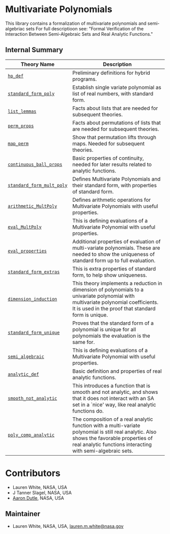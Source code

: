 # Multivariate Polynomials

This library contains a formalization of multivariate polynomials
and semi-algebriac sets  For full descriptioon see: "Formal Verification of the  Interaction Between Semi-Algebraic Sets and Real Analytic Functions." 

## Internal Summary

| Theory Name | Description |
|---|---|
| [`hp_def`](hp_def.pvs) | Preliminary definitions for hybrid programs. |
| [`standard_form_poly`](standard_form_poly.pvs) | Establish single variate polynomial as list of real numbers, with standard form. |
  | [`list_lemmas`](list_lemmas.pvs) | Facts about lists that are needed for subsequent theories. |
 | [`perm_props`](perm_props.pvs) | Facts about permutations of lists that are needed for subsequent theories. |
 | [`map_perm`](map_perm.pvs) | Show that permutation lifts through maps. Needed for subsequent theories. |
  | [`continuous_ball_props`](continuous_ball_props.pvs) | Basic properties of continuity, needed for later results related to analytic functions. |
  | [`standard_form_mult_poly`](standard_form_mult_poly.pvs)| Defines Multivariate Polynomials and their standard form, with properties of standard form.| 
  | [`arithmetic_MultPoly`](arithmetic_MultPoly.pvs) | Defines arithmetic operations for Multivariate Polynomials with useful properties. |
  | [`eval_MultPoly`](eval_MultPoly.pvs) |This is defining evaluations of a Multivariate Polynomial with useful properties.|
  | [`eval_properties`](eval_properties.pvs) | Additional properties of evaluation of multi-variate polynomials. These are needed to show the uniqueness of standard form up to full evaluation. |
  | [`standard_form_extras`](standard_form_extras.pvs) | This is extra properties of standard form, to help show uniqueness. |
  | [`dimension_induction`](dimension_induction.pvs) | This theory implements a reduction in dimension of polynomials to a univariate polynomial with multivariate polynomial coefficients. It is used in the proof that standard form is unique. |
  | [`standard_form_unique`](standard_form_unique.pvs) | Proves that the standard form of a polynomial is unique for all polynomials the evaluation is the same for. |
  | [`semi_algebraic`](semi_algebraic.pvs) | This is defining evaluations of a Multivariate Polynomial with useful properties.|
  | [`analytic_def`](analytic_def.pvs) | Basic definition and properties of real analytic functions.|
  | [`smooth_not_analytic`](smooth_not_analytic.pvs)| This introduces a function that is smooth and not analytic, and shows that it does not interact with an SA set in a `nice' way, like real analytic functions do. |
  | [`poly_comp_analytic`](poly_comp_analytic.pvs)| The composition of a real analytic function with a multi-variate polynomial is still real analytic. Also shows the favorable properties of real analytic functions interacting with semi-algebraic sets. |

# Contributors
* Lauren White, NASA, USA 
* J Tanner Slagel, NASA, USA
* [Aaron Dutle](http://shemesh.larc.nasa.gov/people/amd), NASA, USA

## Maintainer
* Lauren White, NASA, USA, <lauren.m.white@nasa.gov>

